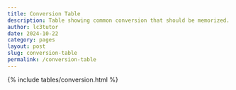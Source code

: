 ```yaml
---
title: Conversion Table
description: Table showing common conversion that should be memorized.
author: lc3tutor
date: 2024-10-22
category: pages
layout: post
slug: conversion-table
permalink: /conversion-table
---
```


{% include tables/conversion.html %}